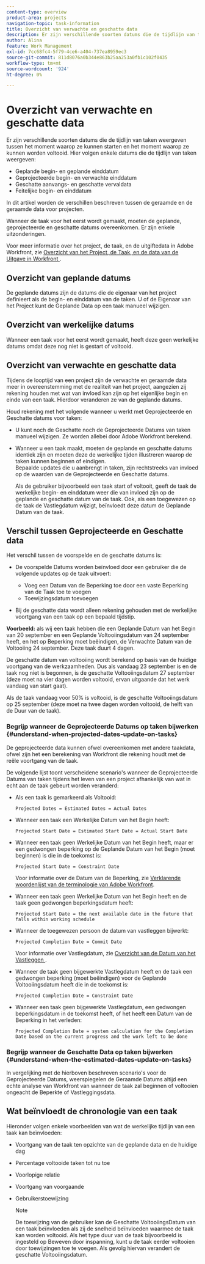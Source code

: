 ```yaml
---
content-type: overview
product-area: projects
navigation-topic: task-information
title: Overzicht van verwachte en geschatte data
description: Er zijn verschillende soorten datums die de tijdlijn van taken weergeven tussen het moment waarop ze kunnen starten en het moment waarop ze kunnen worden voltooid.
author: Alina
feature: Work Management
exl-id: 7cc68fc4-5f79-4ce6-a404-737ea8959ec3
source-git-commit: 811d8076a0b344e863b25aa253a0fb1c102f0435
workflow-type: tm+mt
source-wordcount: '924'
ht-degree: 0%

---
```


# Overzicht van verwachte en geschatte data

<!--Audited: 07/2024-->

Er zijn verschillende soorten datums die de tijdlijn van taken weergeven tussen het moment waarop ze kunnen starten en het moment waarop ze kunnen worden voltooid. Hier volgen enkele datums die de tijdlijn van taken weergeven:

* Geplande begin- en geplande einddatum
* Geprojecteerde begin- en verwachte einddatum
* Geschatte aanvangs- en geschatte vervaldata
* Feitelijke begin- en einddatum

In dit artikel worden de verschillen beschreven tussen de geraamde en de geraamde data voor projecten.

Wanneer de taak voor het eerst wordt gemaakt, moeten de geplande, geprojecteerde en geschatte datums overeenkomen. Er zijn enkele uitzonderingen.

Voor meer informatie over het project, de taak, en de uitgiftedata in Adobe Workfront, zie [&#x200B; Overzicht van het Project, de Taak, en de data van de Uitgave in Workfront &#x200B;](../../../workfront-basics/navigate-workfront/workfront-navigation/definitions-pti-dates.md).

## Overzicht van geplande datums

De geplande datums zijn de datums die de eigenaar van het project definieert als de begin- en einddatum van de taken. U of de Eigenaar van het Project kunt de Geplande Data op een taak manueel wijzigen.

## Overzicht van werkelijke datums

Wanneer een taak voor het eerst wordt gemaakt, heeft deze geen werkelijke datums omdat deze nog niet is gestart of voltooid.

## Overzicht van verwachte en geschatte data

Tijdens de looptijd van een project zijn de verwachte en geraamde data meer in overeenstemming met de realiteit van het project, aangezien zij rekening houden met wat van invloed kan zijn op het eigenlijke begin en einde van een taak. Hierdoor veranderen ze van de geplande datums.

Houd rekening met het volgende wanneer u werkt met Geprojecteerde en Geschatte datums voor taken:

* U kunt noch de Geschatte noch de Geprojecteerde Datums van taken manueel wijzigen. Ze worden allebei door Adobe Workfront berekend.
* Wanneer u een taak maakt, moeten de geplande en geschatte datums identiek zijn en moeten deze de werkelijke tijden illustreren waarop de taken kunnen beginnen of eindigen.\
  Bepaalde updates die u aanbrengt in taken, zijn rechtstreeks van invloed op de waarden van de Geprojecteerde en Geschatte datums.

  Als de gebruiker bijvoorbeeld een taak start of voltooit, geeft de taak de werkelijke begin- en einddatum weer die van invloed zijn op de geplande en geschatte datum van de taak. Ook, als een toegewezen op de taak de Vastlegdatum wijzigt, beïnvloedt deze datum de Geplande Datum van de taak.

## Verschil tussen Geprojecteerde en Geschatte data

Het verschil tussen de voorspelde en de geschatte datums is:

* De voorspelde Datums worden beïnvloed door een gebruiker die de volgende updates op de taak uitvoert:

   * Voeg een Datum van de Beperking toe door een vaste Beperking van de Taak toe te voegen
   * Toewijzingsdatum toevoegen

* Bij de geschatte data wordt alleen rekening gehouden met de werkelijke voortgang van een taak op een bepaald tijdstip.

**Voorbeeld:** als wij een taak hebben die een Geplande Datum van het Begin van 20 september en een Geplande Voltooiingsdatum van 24 september heeft, en het op Beperking moet beëindigen, de Verwachte Datum van de Voltooiing 24 september. Deze taak duurt 4 dagen.

De geschatte datum van voltooiing wordt berekend op basis van de huidige voortgang van de werkzaamheden. Dus als vandaag 23 september is en de taak nog niet is begonnen, is de geschatte Voltooiingsdatum 27 september (deze moet na vier dagen worden voltooid, ervan uitgaande dat het werk vandaag van start gaat).

Als de taak vandaag voor 50% is voltooid, is de geschatte Voltooiingsdatum op 25 september (deze moet na twee dagen worden voltooid, de helft van de Duur van de taak).


### Begrijp wanneer de Geprojecteerde Datums op taken bijwerken {#understand-when-projected-dates-update-on-tasks}

De geprojecteerde data kunnen ofwel overeenkomen met andere taakdata, ofwel zijn het een berekening van Workfront die rekening houdt met de reële voortgang van de taak.

De volgende lijst toont verscheidene scenario&#39;s wanneer de Geprojecteerde Datums van taken tijdens het leven van een project afhankelijk van wat in echt aan de taak gebeurt worden veranderd:

* Als een taak is gemarkeerd als Voltooid:

  `Projected Dates = Estimated Dates = Actual Dates`

* Wanneer een taak een Werkelijke Datum van het Begin heeft:

  `Projected Start Date = Estimated Start Date = Actual Start Date`

* Wanneer een taak geen Werkelijke Datum van het Begin heeft, maar er een gedwongen beperking op de Geplande Datum van het Begin (moet beginnen) is die in de toekomst is:

  `Projected Start Date = Constraint Date`

  Voor informatie over de Datum van de Beperking, zie [&#x200B; Verklarende woordenlijst van de terminologie van Adobe Workfront &#x200B;](../../../workfront-basics/navigate-workfront/workfront-navigation/workfront-terminology-glossary.md).

* Wanneer een taak geen Werkelijke Datum van het Begin heeft en de taak geen gedwongen beperkingsdatum heeft:

  `Projected Start Date = the next available date in the future that falls within working schedule`

* Wanneer de toegewezen persoon de datum van vastleggen bijwerkt:

  `Projected Completion Date = Commit Date`

  Voor informatie over Vastlegdatum, zie [&#x200B; Overzicht van de Datum van het Vastleggen &#x200B;](../../../manage-work/projects/updating-work-in-a-project/overview-of-commit-dates.md).

* Wanneer de taak geen bijgewerkte Vastlegdatum heeft en de taak een gedwongen beperking (moet beëindigen) voor de Geplande Voltooiingsdatum heeft die in de toekomst is:

  `Projected Completion Date = Constraint Date`

* Wanneer een taak geen bijgewerkte Vastlegdatum, een gedwongen beperkingsdatum in de toekomst heeft, of het heeft een Datum van de Beperking in het verleden:

  `Projected Completion Date = system calculation for the Completion Date based on the current progress and the work left to be done`

### Begrijp wanneer de Geschatte Data op taken bijwerken {#understand-when-the-estimated-dates-update-on-tasks}

In vergelijking met de hierboven beschreven scenario&#39;s voor de Geprojecteerde Datums, weerspiegelen de Geraamde Datums altijd een echte analyse van Workfront van wanneer de taak zal beginnen of voltooien ongeacht de Beperkte of Vastleggingsdata.

## Wat beïnvloedt de chronologie van een taak

Hieronder volgen enkele voorbeelden van wat de werkelijke tijdlijn van een taak kan beïnvloeden:

* Voortgang van de taak ten opzichte van de geplande data en de huidige dag
* Percentage voltooide taken tot nu toe
* Voorlopige relatie
* Voortgang van voorgaande
* Gebruikerstoewijzing

  >[!NOTE]
  >
  >De toewijzing van de gebruiker kan de Geschatte VoltooiingsDatum van een taak beïnvloeden als zij de snelheid beïnvloeden waarmee de taak kan worden voltooid. Als het type duur van de taak bijvoorbeeld is ingesteld op Beweven door inspanning, kunt u de taak eerder voltooien door toewijzingen toe te voegen. Als gevolg hiervan verandert de geschatte Voltooiingsdatum.
